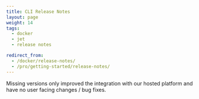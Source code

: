 ```yaml
---
title: CLI Release Notes
layout: page
weight: 14
tags:
  - docker
  - jet
  - release notes

redirect_from:
  - /docker/release-notes/
  - /pro/getting-started/release-notes/
---
```


<div class="info-block">
Missing versions only improved the integration with our hosted platform and have no user facing changes / bug fixes.
</div>
